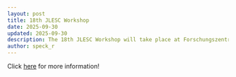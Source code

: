 ```yaml
---
layout: post
title: 18th JLESC Workshop
date: 2025-09-30
updated: 2025-09-30
description: The 18th JLESC Workshop will take place at Forschungszentrum Jülich, Germany, from May 19 to 21, 2026.
author: speck_r
---
```


<!--more-->

Click [here](/events/18th-jlesc-workshop) for more information!
